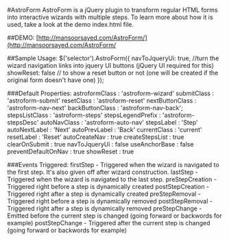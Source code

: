 #AstroForm
AstroForm is a jQuery plugin to transform regular HTML forms into interactive wizards with multiple steps. To learn more about how it is used, take a look at the demo index.html file.

##DEMO:
[http://mansoorsayed.com/AstroForm/](http://mansoorsayed.com/AstroForm/

##Sample Usage:
    $('selector').AstroForm({
        navToJqueryUi: true,  //turn the wizard navigation links into jquery UI buttons (jQuery UI required for this)
        showReset: false    // to show a reset button or not (one will be created if the original form doesn't have one)
    });
    
    
###Default Properties:
    astroformClass : 'astroform-wizard'
    submitClass : 'astroform-submit'
    resetClass : 'astroform-reset'
    nextButtonClass : 'astroform-nav-next'
    backButtonClass : 'astroform-nav-back';
    stepsListClass : 'astroform-steps'
    stepsLegendPrefix : 'astroform-stepsDesc'
    autoNavClass : 'astroform-auto-nav'
    stepsLabel : 'Step'
    autoNextLabel : 'Next'
    autoPrevLabel : 'Back'
    currentClass : 'current'
    resetLabel : 'Reset'
    autoCreateNav : true
    createStepsList : true
    clearOnSubmit : true
    navToJqueryUi : false
    useAnchorBase : false
    preventDefaultOnNav : true
    showReset : true

###Events Triggered:
    firstStep - Triggered when the wizard is navigated to the first step. It's also given off after wizard construction.
    lastStep - Triggered when the wizard is navigated to the last step.
    preStepCreation - Triggered right before a step is dynamically created
    postStepCreation - Triggered right after a step is dynamically created
    preStepRemoval - Triggered right before a step is dynamically removed
    postStepRemoval - Triggered right after a step is dynamically removed
    preStepChange - Emitted before the current step is changed (going forward or backwords for example)
    postStepChange - Triggered after the current step is changed (going forward or backwords for example)
